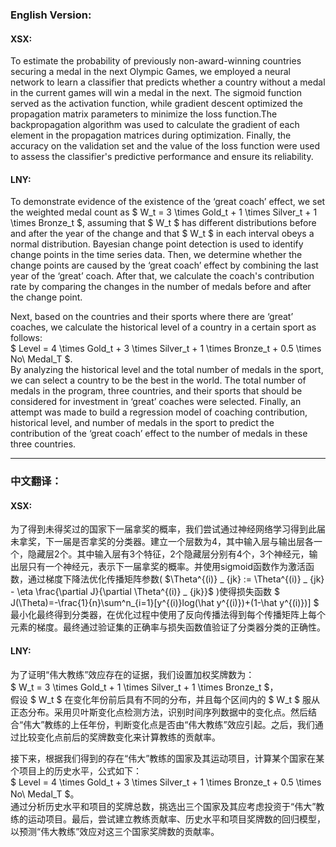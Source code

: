 ### English Version:

#### XSX:

To estimate the probability of previously non-award-winning countries securing a medal in the next Olympic Games, we employed a neural network to learn a classifier that predicts whether a country without a medal in the current games will win a medal in the next. The sigmoid function served as the activation function, while gradient descent optimized the propagation matrix parameters to minimize the loss function.The backpropagation algorithm was used to calculate the gradient of each element in the propagation matrices during optimization. Finally, the accuracy on the validation set and the value of the loss function were used to assess the classifier's predictive performance and ensure its reliability.


#### LNY:

To demonstrate evidence of the existence of the ‘great coach’ effect, we set the weighted medal count as $ W_t = 3 \times Gold_t + 1 \times Silver_t + 1 \times Bronze_t $, assuming that $ W_t $ has different distributions before and after the year of the change and that $ W_t $ in each interval obeys a normal distribution. Bayesian change point detection is used to identify change points in the time series data. Then, we determine whether the change points are caused by the ‘great coach’ effect by combining the last year of the ‘great’ coach. After that, we calculate the coach's contribution rate by comparing the changes in the number of medals before and after the change point. 

Next, based on the countries and their sports where there are ‘great’ coaches, we calculate the historical level of a country in a certain sport as follows:  
$ Level = 4 \times Gold_t + 3 \times Silver_t + 1 \times Bronze_t + 0.5 \times No\ Medal_T $.  
By analyzing the historical level and the total number of medals in the sport, we can select a country to be the best in the world. The total number of medals in the program, three countries, and their sports that should be considered for investment in ‘great’ coaches were selected. Finally, an attempt was made to build a regression model of coaching contribution, historical level, and number of medals in the sport to predict the contribution of the ‘great coach’ effect to the number of medals in these three countries.

---

### 中文翻译：

#### XSX:

为了得到未得奖过的国家下一届拿奖的概率，我们尝试通过神经网络学习得到此届未拿奖，下一届是否拿奖的分类器。建立一个层数为4，其中输入层与输出层各一个，隐藏层2个。其中输入层有3个特征，2个隐藏层分别有4个，3个神经元，输出层只有一个神经元，表示下一届拿奖的概率。并使用sigmoid函数作为激活函数，通过梯度下降法优化传播矩阵参数( $\Theta^{(i)} _ {jk} := \Theta^{(i)} _ {jk} - \eta \frac{\partial J}{\partial \Theta^{(i)} _ {jk}}$ )使得损失函数 $ J(\Theta)=-\frac{1}{n}\sum^n_{i=1}[y^{(i)}log(\hat y^{(i)})+(1-\hat y^{(i)})] $ 最小化最终得到分类器，在优化过程中使用了反向传播法得到每个传播矩阵上每个元素的梯度。最终通过验证集的正确率与损失函数值验证了分类器分类的正确性。

#### LNY:

为了证明“伟大教练”效应存在的证据，我们设置加权奖牌数为：  
$ W_t = 3 \times Gold_t + 1 \times Silver_t + 1 \times Bronze_t $，  
假设 $ W_t $ 在变化年份前后具有不同的分布，并且每个区间内的 $ W_t $ 服从正态分布。采用贝叶斯变化点检测方法，识别时间序列数据中的变化点。然后结合“伟大”教练的上任年份，判断变化点是否由“伟大教练”效应引起。之后，我们通过比较变化点前后的奖牌数变化来计算教练的贡献率。

接下来，根据我们得到的存在“伟大”教练的国家及其运动项目，计算某个国家在某个项目上的历史水平，公式如下：  
$ Level = 4 \times Gold_t + 3 \times Silver_t + 1 \times Bronze_t + 0.5 \times No\ Medal_T $。  
通过分析历史水平和项目的奖牌总数，挑选出三个国家及其应考虑投资于“伟大”教练的运动项目。最后，尝试建立教练贡献率、历史水平和项目奖牌数的回归模型，以预测“伟大教练”效应对这三个国家奖牌数的贡献率。
